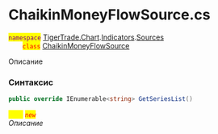 
# ChaikinMoneyFlowSource.cs
<mark style="color:purple;">`namespace`</mark> [TigerTrade.Chart](../../../../../TigerTrade.Chart.md).[Indicators](../../../../../TigerTrade.Chart/Indicators.md).[Sources](../../../../../TigerTrade.Chart/Indicators/Sources.md)  
&nbsp;&nbsp;&nbsp;&nbsp;&nbsp;&nbsp;&nbsp;<mark style="color:red;">`class`</mark> [ChaikinMoneyFlowSource](../../ChaikinMoneyFlowSource.cs.md)

Описание

### Синтаксис
```csharp
public override IEnumerable<string> GetSeriesList()
```

<mark style="color:yellow;">`List`</mark> <mark style="color:red;">*`new`*</mark>  
 *Описание*  
  

                    
                    